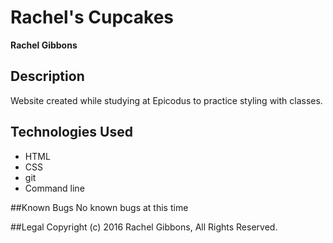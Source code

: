 # Rachel's Cupcakes
**Rachel Gibbons**

## Description
Website created while studying at Epicodus to practice styling with classes.

## Technologies Used
* HTML
* CSS
* git
* Command line

##Known Bugs
No known bugs at this time

##Legal
Copyright (c) 2016 Rachel Gibbons, All Rights Reserved.
